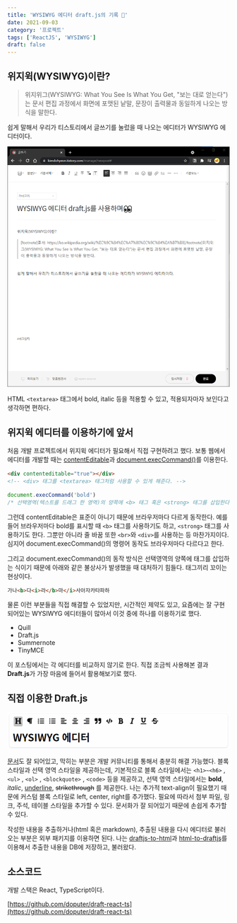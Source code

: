 ```yaml
---
title: 'WYSIWYG 에디터 draft.js의 기록 👀'
date: 2021-09-03
category: '프로젝트'
tags: ['ReactJS', 'WYSIWYG']
draft: false
---
```


## 위지윅(WYSIWYG)이란?

> 위지위그(WYSIWYG: What You See Is What You Get, "보는 대로 얻는다")는 문서 편집 과정에서 화면에 포맷된 낱말, 문장이 출력물과 동일하게 나오는 방식을 말한다.

쉽게 말해서 우리가 티스토리에서 글쓰기를 눌렀을 때 나오는 에디터가 WYSIWYG 에디터이다.

![tistory-editor](images/tistory-editor.png)

HTML `<textarea>` 태그에서 bold, italic 등을 적용할 수 있고, 적용되자마자 보인다고 생각하면 편하다.

## 위지윅 에디터를 이용하기에 앞서

처음 개발 프로젝트에서 위지윅 에디터가 필요해서 직접 구현하려고 했다. 보통 웹에서 에디터를 개발할 때는 [contentEditable](https://developer.mozilla.org/ko/docs/Web/HTML/Global_attributes/contenteditable)과 [document.execCommand()](https://developer.mozilla.org/ko/docs/Web/API/Document/execCommand)를 이용한다.

```html
<div contenteditable="true"></div>
<!-- <div> 태그를 <textarea> 태그처럼 사용할 수 있게 해준다. -->
```

```js
document.execCommand('bold')
/* 선택영역(텍스트를 드래그 한 영역)의 양쪽에 <b> 태그 혹은 <strong> 태그를 삽입한다. */
```

그런데 contentEditable은 표준이 아니기 때문에 브라우저마다 다르게 동작한다. 예를 들어 브라우저마다 bold를 표시할 때 `<b>` 태그를 사용하기도 하고, `<strong>` 태그를 사용하기도 한다. 그뿐만 아니라 줄 바꿈 또한 `<br>`와 `<div>`를 사용하는 등 마찬가지이다. 심지어 document.execCommand()의 명령어 동작도 브라우저마다 다르다고 한다.

그리고 document.execCommand()의 동작 방식은 선택영역의 양쪽에 태그를 삽입하는 식이기 때문에 아래와 같은 불상사가 발생했을 때 대처하기 힘들다. 태그끼리 꼬이는 현상이다.

```html
가나<b>다<i>라</b>마</i>사아자카타파하
```

물론 이런 부분들을 직접 해결할 수 있었지만, 시간적인 제약도 있고, 요즘에는 잘 구현되어있는 WYSIWYG 에디터들이 많아서 이것 중에 하나를 이용하기로 했다.

- Quill
- Draft.js
- Summernote
- TinyMCE

이 포스팅에서는 각 에디터를 비교하지 않기로 한다. 직접 조금씩 사용해본 결과 **Draft.js**가 가장 마음에 들어서 활용해보기로 했다.

## 직접 이용한 Draft.js

![draft-js](images/draft-js.gif)

[문서](https://draftjs.org/)도 잘 되어있고, 막히는 부분은 개발 커뮤니티를 통해서 충분히 해결 가능했다. 블록 스타일과 선택 영역 스타일을 제공하는데, 기본적으로 블록 스타일에서는 `<h1>~<h6>` , `<ul>` , `<ol>` , `<blockquote>` , `<code>` 등을 제공하고, 선택 영역 스타일에서는 **bold**, _italic_, <u>underline</u>, <del>strikethrough</del> 를 제공한다. 나는 추가적 text-align이 필요했기 때문에 커스텀 블록 스타일로 left, center, right를 추가했다. 필요에 따라서 첨부 파일, 링크, 주석, 테이블 스타일을 추가할 수 있다. 문서화가 잘 되어있기 때문에 손쉽게 추가할 수 있다.

작성한 내용을 추출하거나(html 혹은 markdown), 추출된 내용을 다시 에디터로 불러오는 부분은 외부 패키지를 이용하면 된다. 나는 [draftjs-to-html](https://www.npmjs.com/package/draftjs-to-html)과 [html-to-draftjs](https://www.npmjs.com/package/html-to-draftjs)를 이용해서 추출한 내용을 DB에 저장하고, 불러왔다.

## 소스코드

개발 스택은 React, TypeScript이다.

[https://github.com/doputer/draft-react-ts](https://github.com/doputer/draft-react-ts)
